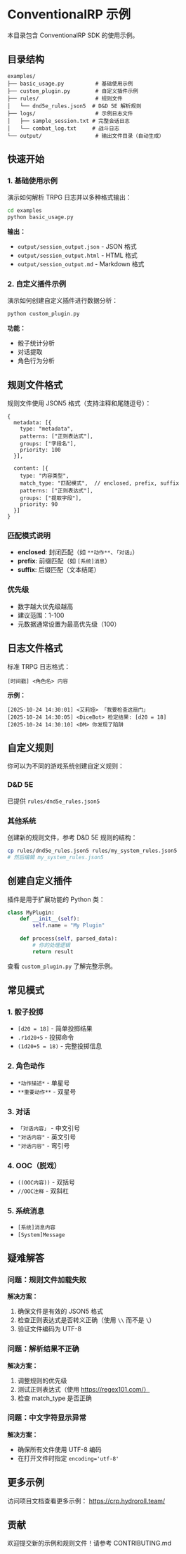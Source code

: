 # ConventionalRP 示例

本目录包含 ConventionalRP SDK 的使用示例。

## 目录结构

```
examples/
├── basic_usage.py          # 基础使用示例
├── custom_plugin.py        # 自定义插件示例
├── rules/                  # 规则文件
│   └── dnd5e_rules.json5  # D&D 5E 解析规则
├── logs/                   # 示例日志文件
│   ├── sample_session.txt # 完整会话日志
│   └── combat_log.txt     # 战斗日志
└── output/                 # 输出文件目录（自动生成）
```

## 快速开始

### 1. 基础使用示例

演示如何解析 TRPG 日志并以多种格式输出：

```bash
cd examples
python basic_usage.py
```

**输出：**
- `output/session_output.json` - JSON 格式
- `output/session_output.html` - HTML 格式
- `output/session_output.md` - Markdown 格式

### 2. 自定义插件示例

演示如何创建自定义插件进行数据分析：

```bash
python custom_plugin.py
```

**功能：**
- 骰子统计分析
- 对话提取
- 角色行为分析

## 规则文件格式

规则文件使用 JSON5 格式（支持注释和尾随逗号）：

```json5
{
  metadata: [{
    type: "metadata",
    patterns: ["正则表达式"],
    groups: ["字段名"],
    priority: 100
  }],
  
  content: [{
    type: "内容类型",
    match_type: "匹配模式",  // enclosed, prefix, suffix
    patterns: ["正则表达式"],
    groups: ["提取字段"],
    priority: 90
  }]
}
```

### 匹配模式说明

- **enclosed**: 封闭匹配（如 `**动作**`、`「对话」`）
- **prefix**: 前缀匹配（如 `[系统]消息`）
- **suffix**: 后缀匹配（文本结尾）

### 优先级

- 数字越大优先级越高
- 建议范围：1-100
- 元数据通常设置为最高优先级（100）

## 日志文件格式

标准 TRPG 日志格式：

```
[时间戳] <角色名> 内容
```

**示例：**

```
[2025-10-24 14:30:01] <艾莉娅> 「我要检查这扇门」
[2025-10-24 14:30:05] <DiceBot> 检定结果: [d20 = 18]
[2025-10-24 14:30:10] <DM> 你发现了陷阱
```

## 自定义规则

你可以为不同的游戏系统创建自定义规则：

### D&D 5E

已提供 `rules/dnd5e_rules.json5`

### 其他系统

创建新的规则文件，参考 D&D 5E 规则的结构：

```bash
cp rules/dnd5e_rules.json5 rules/my_system_rules.json5
# 然后编辑 my_system_rules.json5
```

## 创建自定义插件

插件是用于扩展功能的 Python 类：

```python
class MyPlugin:
    def __init__(self):
        self.name = "My Plugin"
    
    def process(self, parsed_data):
        # 你的处理逻辑
        return result
```

查看 `custom_plugin.py` 了解完整示例。

## 常见模式

### 1. 骰子投掷

- `[d20 = 18]` - 简单投掷结果
- `.r1d20+5` - 投掷命令
- `(1d20+5 = 18)` - 完整投掷信息

### 2. 角色动作

- `*动作描述*` - 单星号
- `**重要动作**` - 双星号

### 3. 对话

- `「对话内容」` - 中文引号
- `"对话内容"` - 英文引号
- `"对话内容"` - 弯引号

### 4. OOC（脱戏）

- `((OOC内容))` - 双括号
- `//OOC注释` - 双斜杠

### 5. 系统消息

- `[系统]消息内容`
- `[System]Message`

## 疑难解答

### 问题：规则文件加载失败

**解决方案：**
1. 确保文件是有效的 JSON5 格式
2. 检查正则表达式是否转义正确（使用 `\\` 而不是 `\`）
3. 验证文件编码为 UTF-8

### 问题：解析结果不正确

**解决方案：**
1. 调整规则的优先级
2. 测试正则表达式（使用 https://regex101.com/）
3. 检查 match_type 是否正确

### 问题：中文字符显示异常

**解决方案：**
- 确保所有文件使用 UTF-8 编码
- 在打开文件时指定 `encoding='utf-8'`

## 更多示例

访问项目文档查看更多示例：
https://crp.hydroroll.team/

## 贡献

欢迎提交新的示例和规则文件！请参考 CONTRIBUTING.md
